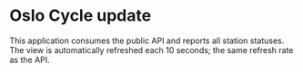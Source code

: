 # Oslo Cycle update

This application consumes the public API and reports all station statuses. The view is automatically refreshed each 10 seconds; the same refresh rate as the API.
